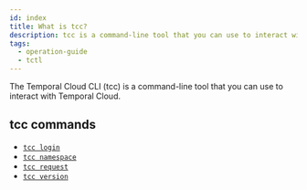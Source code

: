```yaml
---
id: index
title: What is tcc?
description: tcc is a command-line tool that you can use to interact with Temporal Cloud.
tags:
  - operation-guide
  - tctl
---
```


The Temporal Cloud CLI (tcc) is a command-line tool that you can use to interact with Temporal Cloud.

## tcc commands

- [`tcc login`](/docs/cloud/tcc/login)
- [`tcc namespace`](/docs/cloud/tcc/namespace)
- [`tcc request`](/docs/cloud/tcc/request)
- [`tcc version`](/docs/cloud/tcc/version)
